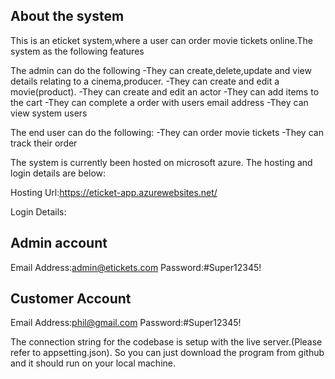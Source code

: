 About the system
----------------
This is an eticket system,where a user can order movie tickets online.The system as the following features

The admin can do the following
-They can create,delete,update and view details relating to a cinema,producer.
-They can create and edit a movie(product). 
-They can create and edit an actor
-They can add items to the cart
-They can complete a order with users email address
-They can view system users

The end user can do the following:
-They can order movie tickets
-They can track their order

The system is currently been hosted on microsoft azure. The hosting and login details are below:

Hosting Url:https://eticket-app.azurewebsites.net/

Login Details:

Admin account
-------------
Email Address:admin@etickets.com
Password:#Super12345!

Customer Account
----------------
Email Address:phil@gmail.com
Password:#Super12345!


The connection string for the codebase is setup with the live server.(Please refer to appsetting.json). So you can just download the program from github and it should run on your local machine.

